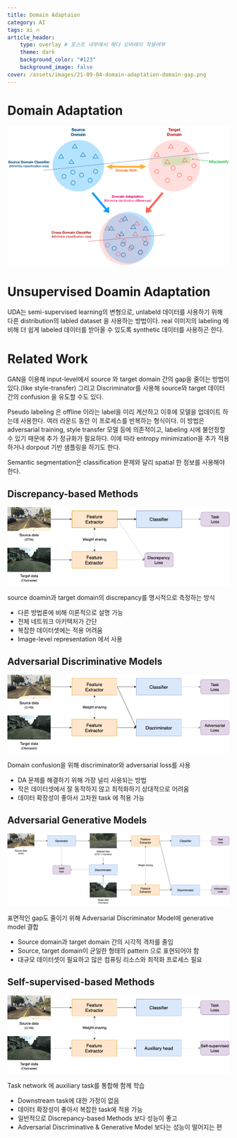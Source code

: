 ```yaml
---
title: Domain Adaptaion
category: AI
tags: ai 🔥
article_header:
    type: overlay # 포스트 내부에서 헤더 오버레이 적용여부
    theme: dark
    background_color: "#123"
    background_image: false
cover: /assets/images/21-09-04-domain-adaptation-domain-gap.png
---
```


<!--more-->

# Domain Adaptation

![](/assets/images/21-09-04-domain-adaptation-domain-gap.png)

# Unsupervised Doamin Adaptation

UDA는 semi-supervised learning의 변형으로, unlabeld 데이터를 사용하기 위해 다른 distribution의 labled dataset 을 사용하는 방법이다. real 이미지의 labeling 에 비해 더 쉽게 labeled 데이터를 받아올 수 있도록 synthetic 데이터를 사용하곤 한다.

# Related Work

GAN을 이용해 input-level에서 source 와 target domain 간의 gap을 줄이는 방법이 있다.(like style-transfer) 그리고 Discriminator를 사용해 source와 target 데이터 간의 confusion 을 유도할 수도 있다. 

Pseudo labeling 은 offline 이라는 label을 미리 계산하고 이후에 모델을 업데이트 하는데 사용한다. 여러 라운드 동안 이 프로세스를 반복하는 형식이다. 이 방법은 adversarial training, style transfer 모델 등에 의존적이고, labeling 시에 불안정할 수 있기 때문에 추가 정규화가 필요하다. 이에 따라 entropy minimization을 추가 적용하거나 dorpout 기반 샘플링을 하기도 한다.

Semantic segmentation은 classification 문제와 달리 spatial 한 정보를 사용해야 한다. 

## Discrepancy-based Methods

![](/assets/images/21-09-04-domain-adaptation-discrepancy-methods.png)

source doamin과 target domain의 discrepancy를 명시적으로 측정하는 방식

- 다른 방법론에 비해 이론적으로 설명 가능
- 전체 네트워크 아키텍처가 간단
- 복잡한 데이터셋에는 적용 어려움
- Image-level representation 에서 사용

## Adversarial Discriminative Models

![](/assets/images/21-09-04-domain-adaptation-adversarial-discrimintavie.png)

Domain confusion을 위해 discriminator와 adversarial loss를 사용

- DA 문제를 해결하기 위해 가장 널리 사용되는 방법
- 작은 데이터셋에서 잘 동작하지 않고 최적화하기 상대적으로 어려움 
- 데이터 확장성이 좋아서 고차원 task 에 적용 가능 

## Adversarial Generative Models

![](/assets/images/21-09-04-domain-adaptation-adversarial-generative.png)

표면적인 gap도 줄이기 위해 Adversarial Discriminator Model에 generative model 결합

- Source domain과 target domain 간의 시각적 격차를 줄임
- Source, target domain이 균일한 형태의 pattern 으로 표현되어야 함
- 대규모 데이터셋이 필요하고 많은 컴퓨팅 리소스와 최적화 프로세스 필요


## Self-supervised-based Methods

![](/assets/images/21-09-04-domain-adaptation-self-supervised.png)

Task network 에 auxiliary task를 통합해 함께 학습

- Downstream task에 대한 가정이 없음
- 데이터 확장성이 좋아서 복잡한 task에 적용 가능
- 일반적으로 Discrepancy-based Methods 보다 성능이 좋고
- Adversarial Discriminative & Generative Model 보다는 성능이 떨어지는 편